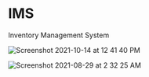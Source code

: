 # IMS
Inventory Management System

![Screenshot 2021-10-14 at 12 41 40 PM](https://user-images.githubusercontent.com/56683410/137311181-a8a140da-2c87-4377-88c8-b3d9c42403cb.png)

![Screenshot 2021-08-29 at 2 32 25 AM](https://user-images.githubusercontent.com/56683410/131235362-fccd3bc4-50fc-499e-a101-db144cbeb7a9.png)
